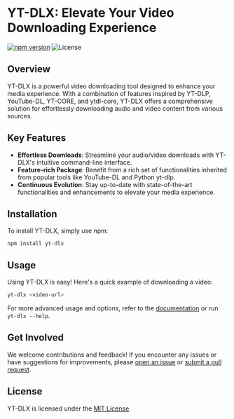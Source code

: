 # YT-DLX: Elevate Your Video Downloading Experience

[![npm version](https://img.shields.io/npm/v/yt-dlx.svg)](https://www.npmjs.com/package/yt-dlx)
![License](https://img.shields.io/npm/l/yt-dlx.svg)

## Overview

YT-DLX is a powerful video downloading tool designed to enhance your media experience. With a combination of features inspired by YT-DLP, YouTube-DL, YT-CORE, and ytdl-core, YT-DLX offers a comprehensive solution for effortlessly downloading audio and video content from various sources.

## Key Features

- **Effortless Downloads**: Streamline your audio/video downloads with YT-DLX's intuitive command-line interface.
- **Feature-rich Package**: Benefit from a rich set of functionalities inherited from popular tools like YouTube-DL and Python yt-dlp.
- **Continuous Evolution**: Stay up-to-date with state-of-the-art functionalities and enhancements to elevate your media experience.

## Installation

To install YT-DLX, simply use npm:

```
npm install yt-dlx
```

## Usage

Using YT-DLX is easy! Here's a quick example of downloading a video:

```bash
yt-dlx <video-url>
```

For more advanced usage and options, refer to the [documentation](#) or run `yt-dlx --help`.

## Get Involved

We welcome contributions and feedback! If you encounter any issues or have suggestions for improvements, please [open an issue](#) or [submit a pull request](#).

## License

YT-DLX is licensed under the [MIT License](LICENSE).
